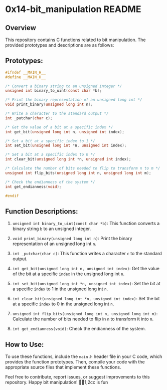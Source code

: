 # 0x14-bit_manipulation README

## Overview

This repository contains C functions related to bit manipulation. The provided prototypes and descriptions are as follows:

## Prototypes:

```c
#ifndef __MAIN_H__
#define __MAIN_H__

/* Convert a binary string to an unsigned integer */
unsigned int binary_to_uint(const char *b);

/* Print the binary representation of an unsigned long int */
void print_binary(unsigned long int n);

/* Write a character to the standard output */
int _putchar(char c);

/* Get the value of a bit at a specific index */
int get_bit(unsigned long int n, unsigned int index);

/* Set a bit at a specific index to 1 */
int set_bit(unsigned long int *n, unsigned int index);

/* Set a bit at a specific index to 0 */
int clear_bit(unsigned long int *n, unsigned int index);

/* Calculate the number of bits needed to flip to transform n to m */
unsigned int flip_bits(unsigned long int n, unsigned long int m);

/* Check the endianness of the system */
int get_endianness(void);

#endif
```

## Function Descriptions:

1. `unsigned int binary_to_uint(const char *b)`: This function converts a binary string `b` to an unsigned integer.

2. `void print_binary(unsigned long int n)`: Print the binary representation of an unsigned long int `n`.

3. `int _putchar(char c)`: This function writes a character `c` to the standard output.

4. `int get_bit(unsigned long int n, unsigned int index)`: Get the value of the bit at a specific `index` in the unsigned long int `n`.

5. `int set_bit(unsigned long int *n, unsigned int index)`: Set the bit at a specific `index` to 1 in the unsigned long int `n`.

6. `int clear_bit(unsigned long int *n, unsigned int index)`: Set the bit at a specific `index` to 0 in the unsigned long int `n`.

7. `unsigned int flip_bits(unsigned long int n, unsigned long int m)`: Calculate the number of bits needed to flip in `n` to transform it into `m`.

8. `int get_endianness(void)`: Check the endianness of the system.

## How to Use:

To use these functions, include the `main.h` header file in your C code, which provides the function prototypes. Then, compile your code with the appropriate source files that implement these functions.

Feel free to contribute, report issues, or suggest improvements to this repository. Happy bit manipulation! 🧑‍💻1;2cc is fun
